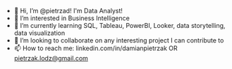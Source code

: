 - 👋 Hi, I’m @pietrzad! I'm Data Analyst!
- 👀 I’m interested in Business Intelligence
- 🌱 I’m currently learning SQL, Tableau, PowerBI, Looker, data storytelling, data visualization
- 💞️ I’m looking to collaborate on any interesting project I can contribute to
- 📫 How to reach me: linkedin.com/in/damianpietrzak OR pietrzak.lodz@gmail.com
